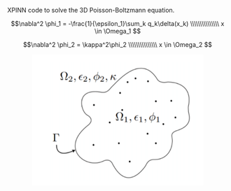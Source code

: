 
XPINN code to solve the 3D Poisson-Boltzmann equation.

$$\nabla^2 \phi_1 = -\frac{1}{\epsilon_1}\sum_k q_k\delta(x_k) \\\\\\\\\\\\\\\ x \in \Omega_1 $$

$$\nabla^2 \phi_2 = \kappa^2\phi_2 \\\\\\\\\\\\\\\ x \in \Omega_2 $$
   

<p align="center">
  <img height="300" src="https://github.com/MartinAchondo/Poisson-Boltzmann-Equation-Simulation-Using-XPINNs/blob/master/img/Implicit-solvent.png">
</p>